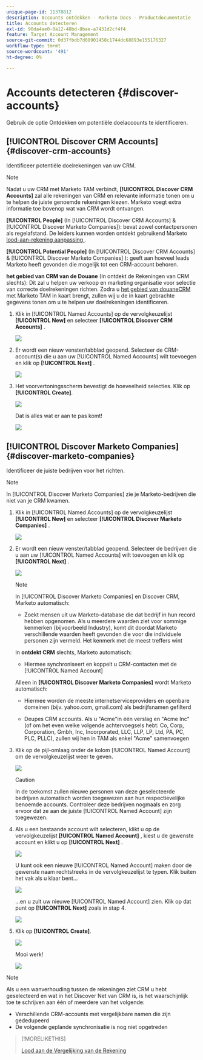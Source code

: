 ```yaml
---
unique-page-id: 11378812
description: Accounts ontdekken - Marketo Docs - Productdocumentatie
title: Accounts detecteren
exl-id: 90da4ae0-0a12-48bd-8bae-a7431d2cf4f4
feature: Target Account Management
source-git-commit: 0d37fbdb7d08901458c1744dc68893e155176327
workflow-type: tm+mt
source-wordcount: '491'
ht-degree: 0%

---
```


# Accounts detecteren {#discover-accounts}

Gebruik de optie Ontdekken om potentiële doelaccounts te identificeren.

## [!UICONTROL Discover CRM Accounts] {#discover-crm-accounts}

Identificeer potentiële doelrekeningen van uw CRM.

>[!NOTE]
>
>Nadat u uw CRM met Marketo TAM verbindt, **[!UICONTROL Discover CRM Accounts]** zal alle rekeningen van CRM en relevante informatie tonen om u te helpen de juiste genoemde rekeningen kiezen. Marketo voegt extra informatie toe bovenop wat van CRM wordt ontvangen.

**[!UICONTROL People]** (In [!UICONTROL Discover CRM Accounts] &amp; [!UICONTROL Discover Marketo Companies]): bevat zowel contactpersonen als regelafstand. De leiders kunnen worden ontdekt gebruikend Marketo [ lood-aan-rekening aanpassing ](/help/marketo/product-docs/target-account-management/target/named-accounts/lead-to-account-matching.md).

**[!UICONTROL Potential People]** (In [!UICONTROL Discover CRM Accounts] &amp; [!UICONTROL Discover Marketo Companies] ): geeft aan hoeveel leads Marketo heeft gevonden die mogelijk tot een CRM-account behoren.

**het gebied van CRM van de Douane** (In ontdekt de Rekeningen van CRM slechts): Dit zal u helpen uw verkoop en marketing organisatie voor selectie van correcte doelrekeningen richten. Zodra u [ het gebied van douaneCRM ](/help/marketo/product-docs/target-account-management/setup-tam/create-a-custom-field-for-crm-discovery.md) met Marketo TAM in kaart brengt, zullen wij u de in kaart gebrachte gegevens tonen om u te helpen uw doelrekeningen identificeren.

1. Klik in [!UICONTROL Named Accounts] op de vervolgkeuzelijst **[!UICONTROL New]** en selecteer **[!UICONTROL Discover CRM Accounts]** .

   ![](assets/disc-crm-one.png)

1. Er wordt een nieuw venster/tabblad geopend. Selecteer de CRM-account(s) die u aan uw [!UICONTROL Named Accounts] wilt toevoegen en klik op **[!UICONTROL Next]** .

   ![](assets/disc-crm-two.png)

1. Het voorvertoningsscherm bevestigt de hoeveelheid selecties. Klik op **[!UICONTROL Create]**.

   ![](assets/disc-three.png)

   Dat is alles wat er aan te pas komt!

   ![](assets/disc-four.png)

## [!UICONTROL Discover Marketo Companies] {#discover-marketo-companies}

Identificeer de juiste bedrijven voor het richten.

>[!NOTE]
>
>In [!UICONTROL Discover Marketo Companies] zie je Marketo-bedrijven die niet van je CRM kwamen.

1. Klik in [!UICONTROL Named Accounts] op de vervolgkeuzelijst **[!UICONTROL New]** en selecteer **[!UICONTROL Discover Marketo Companies]** .

   ![](assets/one-1.png)

1. Er wordt een nieuw venster/tabblad geopend. Selecteer de bedrijven die u aan uw [!UICONTROL Named Accounts] wilt toevoegen en klik op **[!UICONTROL Next]** .

   ![](assets/disc-comp-two.png)

   >[!NOTE]
   >
   >In [!UICONTROL Discover Marketo Companies] en Discover CRM, Marketo automatisch:
   >
   >* Zoekt mensen uit uw Marketo-database die dat bedrijf in hun record hebben opgenomen. Als u meerdere waarden ziet voor sommige kenmerken (bijvoorbeeld Industry), komt dit doordat Marketo verschillende waarden heeft gevonden die voor die individuele personen zijn vermeld. Het kenmerk met de meest treffers wint
   >
   >In **ontdekt CRM** slechts, Marketo automatisch:
   >
   >* Hiermee synchroniseert en koppelt u CRM-contacten met de [!UICONTROL Named Account]
   >
   >Alleen in **[!UICONTROL Discover Marketo Companies]** wordt Marketo automatisch:
   >
   >* Hiermee worden de meeste internetserviceproviders en openbare domeinen (bijv. yahoo.com, gmail.com) als bedrijfsnamen gefilterd
   >
   >* Deupes CRM accounts. Als u &quot;Acme&quot;in één verslag en &quot;Acme Inc&quot; (of om het even welke volgende achtervoegsels hebt: Co, Corp, Corporation, Gmbh, Inc, Incorporated, LLC, LLP, LP, Ltd, PA, PC, PLC, PLLC), zullen wij hen in TAM als enkel &quot;Acme&quot; samenvoegen

1. Klik op de pijl-omlaag onder de kolom [!UICONTROL Named Account] om de vervolgkeuzelijst weer te geven.

   ![](assets/disc-comp-three.png)

   >[!CAUTION]
   >
   >In de toekomst zullen nieuwe personen van deze geselecteerde bedrijven automatisch worden toegewezen aan hun respectievelijke benoemde accounts. Controleer deze bedrijven nogmaals en zorg ervoor dat ze aan de juiste [!UICONTROL Named Account] zijn toegewezen.

1. Als u een bestaande account wilt selecteren, klikt u op de vervolgkeuzelijst **[!UICONTROL Named Account]** , kiest u de gewenste account en klikt u op **[!UICONTROL Next]** .

   ![](assets/disc-comp-four.png)

   U kunt ook een nieuwe [!UICONTROL Named Account] maken door de gewenste naam rechtstreeks in de vervolgkeuzelijst te typen. Klik buiten het vak als u klaar bent...

   ![](assets/disc-comp-five.png)

   ...en u zult uw nieuwe [!UICONTROL Named Account] zien. Klik op dat punt op **[!UICONTROL Next]** zoals in stap 4.

   ![](assets/disc-comp-six.png)

1. Klik op **[!UICONTROL Create]**.

   ![](assets/disc-comp-seven.png)

   Mooi werk!

   ![](assets/disc-co-six.png)

>[!NOTE]
>
>Als u een wanverhouding tussen de rekeningen ziet CRM u hebt geselecteerd en wat in het Discover Net van CRM is, is het waarschijnlijk toe te schrijven aan één of meerdere van het volgende:
>
>* Verschillende CRM-accounts met vergelijkbare namen die zijn gededupeerd
>* De volgende geplande synchronisatie is nog niet opgetreden

>[!MORELIKETHIS]
>
>[ Lood aan de Vergelijking van de Rekening ](/help/marketo/product-docs/target-account-management/target/named-accounts/lead-to-account-matching.md)
